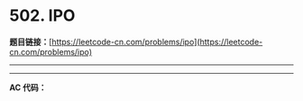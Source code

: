 # 502. IPO

**题目链接：**[https://leetcode-cn.com/problems/ipo](https://leetcode-cn.com/problems/ipo)

---

<Cards card="leetcode_502_ipo"></Cards>

---

**AC 代码：**

```java

```
